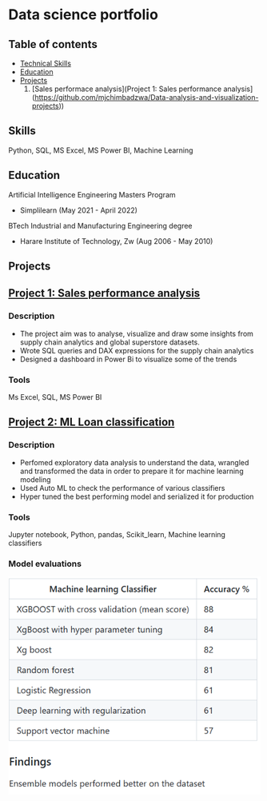 # Data science portfolio

## Table of contents
- [Technical Skills](#skills)
- [Education](#education)
- [Projects](#projects)
  1. [Sales performace analysis](Project 1: Sales performance analysis](https://github.com/mjchimbadzwa/Data-analysis-and-visualization-projects))

## Skills
Python, SQL, MS Excel, MS Power BI, Machine Learning

## Education

Artificial Intelligence Engineering Masters Program
- Simplilearn (May 2021 - April 2022)

BTech Industrial and Manufacturing Engineering degree                
- Harare Institute of Technology, Zw (Aug 2006 - May 2010)

## Projects 

## [Project 1: Sales performance analysis](https://github.com/mjchimbadzwa/Data-analysis-and-visualization-projects)

### Description
- The project aim was to analyse, visualize and draw some insights from supply chain analytics and global superstore datasets.
- Wrote SQL queries and DAX expressions for the supply chain analytics
- Designed a dashboard in Power Bi to visualize some of the trends 

### Tools 
Ms Excel, SQL, MS Power BI 


## [Project 2: ML Loan classification](https://github.com/mjchimbadzwa/ML-Classification-project) 

### Description 
- Perfomed exploratory data analysis to understand the data, wrangled and transformed the data in order to prepare it for machine learning modeling
- Used Auto ML to check the performance of various classifiers 
- Hyper tuned the best performing model and serialized it for production 

### Tools 
Jupyter notebook, Python, pandas, Scikit_learn, Machine learning classifiers 

### Model evaluations 
![](https://github.com/mjchimbadzwa/portfolio/blob/main/ML%20accuracy.png)
